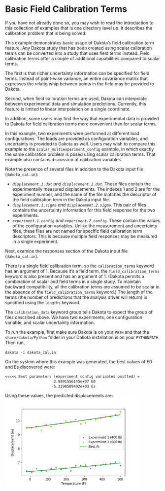 # Basic Field Calibration Terms

If you have not already done so, you may wish to read the introduction to this collection of examples that is one directory level up. It describes the calibration problem that is being solved.

This example demonstrates basic usage of Dakota’s field calibration term feature. Any Dakota study that has been created using scalar calibration terms can be converted into a study that uses field terms instead. Field calibration terms offer a couple of additional capabilities compared to scalar terms.

The first is that richer uncertainty information can be specified for field terms. Instead of point-wise variance, an entire covariance matrix that expresses the relationship between points in the field may be provided to Dakota.

Second, when field calibration terms are used, Dakota can interpolate between experimental data and simulation predictions. Currently, this feature is limited to linear interpolation on a single coordinate.

In addition, some users may find the way that experimental data is provided to Dakota for field calibration terms more convenient than for scalar terms.

In this example, two experiments were performed at different load configurations. The loads are provided as configuration variables, and uncertainty is provided to Dakota as well. Users may wish to compare this example to the `scalar_multiexperiment_config` example, in which exactly the same calibration problem is posed using scalar calibration terms. That example also contains discussion of calibration variables.

Note the presence of several files in addition to the Dakota input file (`dakota_cal.in`):
* *`displacement.1.dat` and `displacement.2.dat`.* These files contain the experimentally measured displacements. The indexes 1 and 2 are for the experiment number, and the name of the file matches the descriptor of the field calibration term in the Dakota input file.
* *`displacement.1.sigma` and `displacement.2.sigma`.* This pair of files contains the uncertainty information for this field response for the two experiments.
* *`experiment.1.config` and `experiment.2.config`.* These contain the values of the configuration variables. Unlike the measurement and uncertainty files, these files are not named for specific field calibration term descriptors. This is because multiple field responses may be measured in a single experiment.

Next, examine the responses section of the Dakota input file (`dakota_cal.in`).

There is a single field calibration term, so the `calibration_terms` keyword has an argument of 1. Because it’s a field term, the `field_calibration_terms` keyword is also present and has an argument of 1. (Dakota permits a combination of scalar and field terms in a single study. To maintain backward compatibility, all the calibration terms are assumed to be scalar in the absence of the `field_calibration_terms` keyword.) The length of the terms (the number of predictions that the analysis driver will return) is specified using the `lengths` keyword.

The `calibration_data` keyword group tells Dakota to expect the group of files described above. We have two experiments, one configuration variable, and scalar uncertainty information.

To run the example, first make sure Dakota is on your `PATH` and that the `share/dakota/Python` folder in your Dakota installation is on your `PYTHONPATH`. Then run,

`dakota -i dakota_cal.in`

On the system where this example was generated, the best values of E0 and Es discovered were:
```
<<<<< Best parameters (experiment config variables omitted) =
                      2.9891556145e+07 E0
                     -5.3290509492e+03 Es
```
Using these values, the predicted displacements are:
![Predicted displacements](configresult.png)

